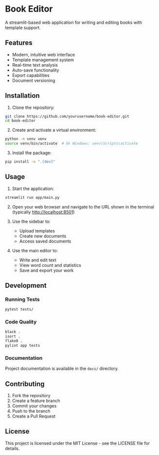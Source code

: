 # Book Editor

A streamlit-based web application for writing and editing books with template support.

## Features

- Modern, intuitive web interface
- Template management system
- Real-time text analysis
- Auto-save functionality
- Export capabilities
- Document versioning

## Installation

1. Clone the repository:

```bash
git clone https://github.com/yourusername/book-editor.git
cd book-editor
```

2. Create and activate a virtual environment:

```bash
python -m venv venv
source venv/bin/activate  # On Windows: venv\Scripts\activate
```

3. Install the package:

```bash
pip install -e ".[dev]"
```

## Usage

1. Start the application:

```bash
streamlit run app/main.py
```

2. Open your web browser and navigate to the URL shown in the terminal (typically <http://localhost:8501>)

3. Use the sidebar to:
   - Upload templates
   - Create new documents
   - Access saved documents

4. Use the main editor to:
   - Write and edit text
   - View word count and statistics
   - Save and export your work

## Development

### Running Tests

```bash
pytest tests/
```

### Code Quality

```bash
black .
isort .
flake8 .
pylint app tests
```

### Documentation

Project documentation is available in the `docs/` directory.

## Contributing

1. Fork the repository
2. Create a feature branch
3. Commit your changes
4. Push to the branch
5. Create a Pull Request

## License

This project is licensed under the MIT License - see the LICENSE file for details.
